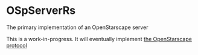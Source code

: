# OSpServerRs

The primary implementation of an OpenStarscape server

This is a work-in-progress. It will eventually implement [the OpenStarscape protocol](https://github.com/OpenStarscape/Protocol)
